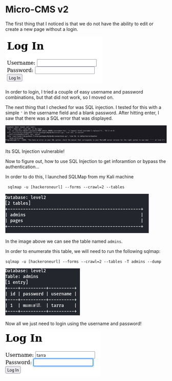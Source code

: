 # Micro-CMS v2

The first thing that I noticed is that we do not have the ability to edit or create a new page without a login.

![Alt Text](https://github.com/gray-area/HackerOne/blob/main/media/login_blank.png)

In order to login, I tried a couple of easy username and password combinations, but that did not work, so I moved on. 

The next thing that I checked for was SQL injection. I tested for this with a simple `` ' `` in the username field and a blank password. After hitting enter, I saw that 
there was a SQL error that was displayed. 

![Alt Text](https://github.com/gray-area/HackerOne/blob/main/media/sql_error.png)

Its SQL Injection vulnerable!

Now to figure out, how to use SQL Injection to get inforamtion or bypass the authentication...

In order to do this, I launched SQLMap from my Kali machine

`` sqlmap -u [hackeroneurl] --forms --crawl=2 --tables``

![Alt text](https://github.com/gray-area/HackerOne/blob/main/media/capture.PNG)

In the image above we can see the table named `` admins ``.

In order to enumerate this table, we will need to run the following sqlmap:

`` sqlmap -u [hackeroneurl] --forms --crawl=2 --tables -T admins --dump ``

![Alt text](https://github.com/gray-area/HackerOne/blob/main/media/Capture1.PNG)

Now all we just need to login using the username and password!

![Alt Text](https://github.com/gray-area/HackerOne/blob/main/media/login.png)


